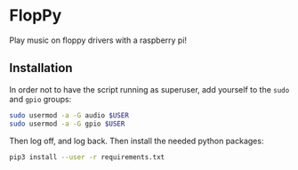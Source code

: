 # FlopPy
Play music on floppy drivers with a raspberry pi!

## Installation
In order not to have the script running as superuser, add yourself to the `sudo` and `gpio` groups:
```bash
sudo usermod -a -G audio $USER
sudo usermod -a -G gpio $USER
```
Then log off, and log back.
Then install the needed python packages:
```bash
pip3 install --user -r requirements.txt
```

